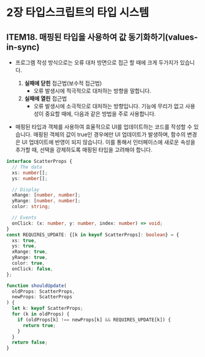 # 2장 타입스크립트의 타입 시스템

## ITEM18. 매핑된 타입을 사용하여 값 동기화하기(values-in-sync)
- 프로그램 작성 방식으로는 오류 대처 방면으로 접근 할 때에 크게 두가지가 있습니다. 
    1. **실패에 닫힌** 접근법(보수적 접근법)
        - 오류 발생시에 적극적으로 대처하는 방향을 말합니다. 
    2. **실패에 열린** 접근법
        -  오류 발생시에 소극적으로 대처하는 방향입니다. 기능에 무리가 없고 사용성이 중요할 때에, 다음과 같은 방법을 주로 사용합니다.


- 매핑된 타입과 객체를 사용하여 효율적으로 UI를 업데이트하는 코드를 작성할 수 있습니다. 매핑된 객체의 값이 true인 경우에만 UI 업데이트가 발생하며, 함수의 변경은 UI 업데이트에 반영이 되지 않습니다. 이를 통해서 인터페이스에 새로운 속성을 추가할 때, 선택을 강제하도록 매핑된 타입을 고려해야 합니다.
```ts
interface ScatterProps {
  // The data
  xs: number[];
  ys: number[];

  // Display
  xRange: [number, number];
  yRange: [number, number];
  color: string;

  // Events
  onClick: (x: number, y: number, index: number) => void;
}
const REQUIRES_UPDATE: {[k in keyof ScatterProps]: boolean} = {
  xs: true,
  ys: true,
  xRange: true,
  yRange: true,
  color: true,
  onClick: false,
};

function shouldUpdate(
  oldProps: ScatterProps,
  newProps: ScatterProps
) {
  let k: keyof ScatterProps;
  for (k in oldProps) {
    if (oldProps[k] !== newProps[k] && REQUIRES_UPDATE[k]) {
      return true;
    }
  }
  return false;
}
```